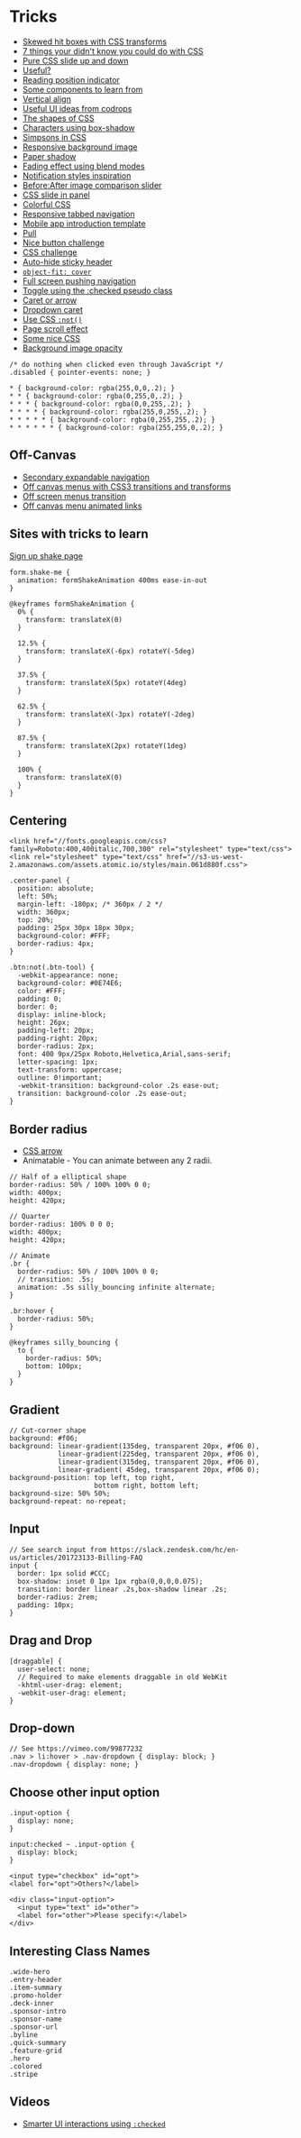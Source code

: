 # Tricks

* [Skewed hit boxes with CSS transforms](http://viget.com/inspire/skewed-hit-boxes-with-css-transforms)
* [7 things your didn't know you could do with CSS](http://davidwalsh.name/css-facts)
* [Pure CSS slide up and down](http://davidwalsh.name/css-slide)
* [Useful?](http://snippetrepo.com/)
* [Reading position indicator](http://css-tricks.com/reading-position-indicator/)
* [Some components to learn from](http://goratchet.com/components/)
* [Vertical align](http://zerosixthree.se/vertical-align-anything-with-just-3-lines-of-css/)
* [Useful UI ideas from codrops](https://medium.com/@DavidBenPark/the-most-delightful-and-useful-ui-ideas-from-codrops-b7d469026acb)
* [The shapes of CSS](http://css-tricks.com/examples/ShapesOfCSS/)
* [Characters using box-shadow](http://blog.codeschool.com/post/89758324803/designing-characters-with-box-shadow)
* [Simpsons in CSS](https://pattle.github.io/simpsons-in-css/)
* [Responsive background image](http://sixrevisions.com/css/responsive-background-image/)
* [Paper shadow](http://codepen.io/ashleynolan/pen/djpCG/?editors=110)
* [Fading effect using blend modes](http://blogs.adobe.com/webplatform/2014/07/09/fade-transition-effects-using-blend-modes/)
* [Notification styles inspiration](http://tympanus.net/codrops/2014/07/23/notification-styles-inspiration/)
* [Before:After image comparison slider](http://lea.verou.me/2014/07/image-comparison-slider-with-pure-css/#)
* [CSS slide in panel](http://codyhouse.co/gem/css-slide-in-panel/)
* [Colorful CSS](http://www.webcore-it.com/colorful-background/#)
* [Responsive tabbed navigation](http://codyhouse.co/gem/responsive-tabbed-navigation/)
* [Mobile app introduction template](http://codyhouse.co/gem/app-introduction-template/)
* [Pull](http://codepen.io/fbrz/full/bNdMwZ/)
* [Nice button challenge](https://news.layervault.com/stories/41631-css-challenge-how-would-you-markup-this-element)
* [CSS challenge](https://news.layervault.com/stories/41990-css-challenge-2-how-would-you-markup-this-element)
* [Auto-hide sticky header](http://osvaldas.info/auto-hide-sticky-header)
* [`object-fit: cover`](https://medium.com/@chrisnager/center-and-crop-images-with-a-single-line-of-css-ad140d5b4a87)
* [Full screen pushing navigation](http://codyhouse.co/gem/full-screen-pushing-navigation/)
* [Toggle using the :checked pseudo class](http://www.lottejackson.com/blog/building-a-css-toggle-feature-with-checked-and-flexbox)
* [Caret or arrow](http://tutor.lugolabs.com/articles/10-create-a-thin-caret-with-html-and-css)
* [Dropdown caret](http://stackoverflow.com/questions/16738452/bootstrap-adding-a-dropdown-caret)
* [Use CSS `:not()`](https://twitter.com/wesbos/status/606144483562913792)
* [Page scroll effect](http://codyhouse.co/demo/page-scroll-effects/)
* [Some nice CSS](http://demos.creative-tim.com/presentation)
* [Background image opacity](https://www.designernews.co/stories/54294-css-backgroundimageopacity-would-be-great)


```
/* do nothing when clicked even through JavaScript */
.disabled { pointer-events: none; }
```

```
* { background-color: rgba(255,0,0,.2); }
* * { background-color: rgba(0,255,0,.2); }
* * * { background-color: rgba(0,0,255,.2); }
* * * * { background-color: rgba(255,0,255,.2); }
* * * * * { background-color: rgba(0,255,255,.2); }
* * * * * * { background-color: rgba(255,255,0,.2); }
```

## Off-Canvas

* [Secondary expandable navigation](http://codyhouse.co/gem/secondary-expandable-navigation/)
* [Off canvas menus with CSS3 transitions and transforms](http://scotch.io/tutorials/off-canvas-menus-with-css3-transitions-and-transforms)
* [Off screen menus transition](http://speckyboy.com/2014/03/28/off-screen-menus-transition-css3/)
* [Off canvas menu animated links](http://thecodeplayer.com/walkthrough/off-canvas-menu-animated-links)

## Sites with tricks to learn

[Sign up shake page](http://www.emojiweather.com/)

```
form.shake-me {
  animation: formShakeAnimation 400ms ease-in-out
}

@keyframes formShakeAnimation {
  0% {
    transform: translateX(0)
  }

  12.5% {
    transform: translateX(-6px) rotateY(-5deg)
  }

  37.5% {
    transform: translateX(5px) rotateY(4deg)
  }

  62.5% {
    transform: translateX(-3px) rotateY(-2deg)
  }

  87.5% {
    transform: translateX(2px) rotateY(1deg)
  }

  100% {
    transform: translateX(0)
  }
}
```

## Centering

```
<link href="//fonts.googleapis.com/css?family=Roboto:400,400italic,700,300" rel="stylesheet" type="text/css">
<link rel="stylesheet" type="text/css" href="//s3-us-west-2.amazonaws.com/assets.atomic.io/styles/main.061d880f.css">

.center-panel {
  position: absolute;
  left: 50%;
  margin-left: -180px; /* 360px / 2 */
  width: 360px;
  top: 20%;
  padding: 25px 30px 18px 30px;
  background-color: #FFF;
  border-radius: 4px;
}

.btn:not(.btn-tool) {
  -webkit-appearance: none;
  background-color: #0E74E6;
  color: #FFF;
  padding: 0;
  border: 0;
  display: inline-block;
  height: 26px;
  padding-left: 20px;
  padding-right: 20px;
  border-radius: 2px;
  font: 400 9px/25px Roboto,Helvetica,Arial,sans-serif;
  letter-spacing: 1px;
  text-transform: uppercase;
  outline: 0!important;
  -webkit-transition: background-color .2s ease-out;
  transition: background-color .2s ease-out;
}
```

## Border radius

* [CSS arrow](http://cssarrowplease.com/)
* Animatable - You can animate between any 2 radii.

```
// Half of a elliptical shape
border-radius: 50% / 100% 100% 0 0;
width: 400px;
height: 420px;

// Quarter
border-radius: 100% 0 0 0;
width: 400px;
height: 420px;

// Animate
.br {
  border-radius: 50% / 100% 100% 0 0;
  // transition: .5s;
  animation: .5s silly_bouncing infinite alternate;
}

.br:hover {
  border-radius: 50%;
}

@keyframes silly_bouncing {
  to {
    border-radius: 50%;
    bottom: 100px;
  }
}
```

## Gradient

```
// Cut-corner shape
background: #f06;
background: linear-gradient(135deg, transparent 20px, #f06 0),
            linear-gradient(225deg, transparent 20px, #f06 0),
            linear-gradient(315deg, transparent 20px, #f06 0),
            linear-gradient( 45deg, transparent 20px, #f06 0);
background-position: top left, top right,
                     bottom right, bottom left;
background-size: 50% 50%;
background-repeat: no-repeat;
```

## Input

```
// See search input from https://slack.zendesk.com/hc/en-us/articles/201723133-Billing-FAQ
input {
  border: 1px solid #CCC;
  box-shadow: inset 0 1px 1px rgba(0,0,0,0.075);
  transition: border linear .2s,box-shadow linear .2s;
  border-radius: 2rem;
  padding: 10px;
}
```

## Drag and Drop

```
[draggable] {
  user-select: none;
  // Required to make elements draggable in old WebKit
  -khtml-user-drag: element;
  -webkit-user-drag: element;
}
```

## Drop-down

```
// See https://vimeo.com/99877232
.nav > li:hover > .nav-dropdown { display: block; }
.nav-dropdown { display: none; }
```

## Choose other input option

```
.input-option {
  display: none;}

input:checked ~ .input-option {
  display: block;}

<input type="checkbox" id="opt">
<label for="opt">Others?</label>

<div class="input-option">
  <input type="text" id="other">
  <label for="other">Please specify:</label>
</div>
```

## Interesting Class Names

```
.wide-hero
.entry-header
.item-summary
.promo-holder
.deck-inner
.sponsor-intro
.sponsor-name
.sponsor-url
.byline
.quick-summary
.feature-grid
.hero
.colored
.stripe
```

## Videos

* [Smarter UI interactions using `:checked`](https://www.youtube.com/watch?v=XAITicOZCdk)